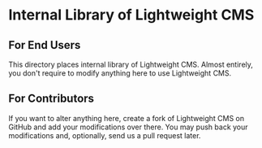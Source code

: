 # Internal Library of Lightweight CMS

## For End Users

This directory places internal library of Lightweight CMS. Almost entirely, you don't require to modify anything here to use Lightweight CMS.

## For Contributors

If you want to alter anything here, create a fork of Lightweight CMS on GitHub and add your modifications over there. You may push back your modifications and, optionally, send us a pull request later.
